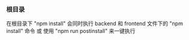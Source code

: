 <!--
 * @Author: 赵恩来
 * @Date: 2025-02-08 09:28:44
 * @LastEditors: 赵恩来
 * @LastEditTime: 2025-02-08 10:03:48
 * @Description:
-->

### 根目录

在根目录下 "npm install" 会同时执行 backend 和 frontend 文件下的 "npm install" 命令 或 使用 "npm run postinstall" 来一键执行
